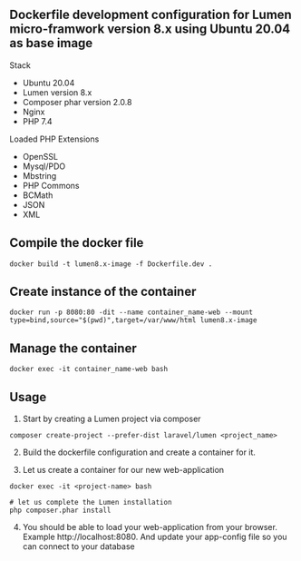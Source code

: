 ## Dockerfile development configuration for Lumen micro-framwork version 8.x using Ubuntu 20.04 as base image

Stack

* Ubuntu 20.04
* Lumen version 8.x
* Composer phar version 2.0.8
* Nginx
* PHP 7.4

Loaded PHP Extensions
* OpenSSL
* Mysql/PDO 
* Mbstring
* PHP Commons
* BCMath 
* JSON
* XML

## Compile the docker file

```
docker build -t lumen8.x-image -f Dockerfile.dev .
```

## Create instance of the container

```
docker run -p 8080:80 -dit --name container_name-web --mount type=bind,source="$(pwd)",target=/var/www/html lumen8.x-image
```

## Manage the container

```
docker exec -it container_name-web bash
```

## Usage

1. Start by creating a Lumen project via composer

```
composer create-project --prefer-dist laravel/lumen <project_name>
```

2. Build the dockerfile configuration and create a container for it.

3. Let us create a container for our new web-application

```
docker exec -it <project-name> bash

# let us complete the Lumen installation
php composer.phar install
```

4. You should be able to load your web-application from your browser. Example http://localhost:8080. And update your app-config file so you can connect to your database

